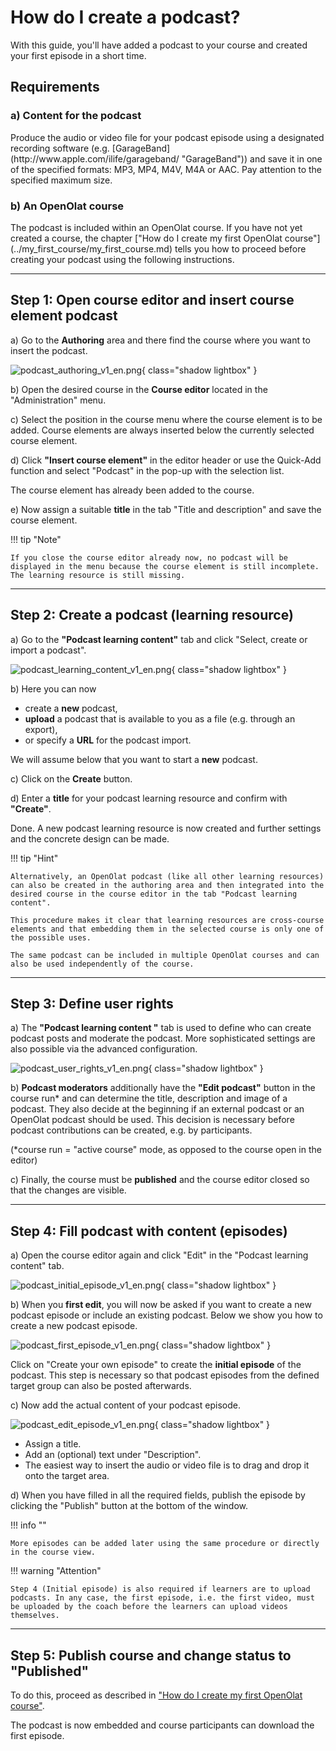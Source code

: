 # How do I create a podcast?

With this guide, you'll have added a podcast to your course and created your first episode in a short time.

##  Requirements

<h3> a) Content for the podcast</h3>
Produce the audio or video file for your podcast episode using a designated recording software (e.g. [GarageBand](http://www.apple.com/ilife/garageband/ "GarageBand")) and save it in one of the specified formats: MP3, MP4, M4V, M4A or AAC. Pay attention to the specified maximum size.

<h3> b) An OpenOlat course</h3>
The podcast is included within an OpenOlat course. If you have not yet created a course, the chapter ["How do I create my first OpenOlat course"](../my_first_course/my_first_course.md) tells you how to proceed before creating your podcast using the following instructions.

---

## Step 1: Open course editor and insert course element podcast 

a) Go to the **Authoring** area and there find the course where you want to insert the podcast.

![podcast_authoring_v1_en.png](assets/podcast_authoring_v1_en.png){ class="shadow lightbox" }  

b) Open the desired course in the **Course editor** located in the "Administration" menu.

c) Select the position in the course menu where the course element is to be added. Course elements are always inserted below the currently selected course element.

d) Click **"Insert course element"** in the editor header or use the Quick-Add function and select "Podcast" in the pop-up with the selection list.

The course element has already been added to the course.

e) Now assign a suitable **title** in the tab "Title and description" and save the course element.


!!! tip "Note"

    If you close the course editor already now, no podcast will be displayed in the menu because the course element is still incomplete. The learning resource is still missing.

---
   
## Step 2: Create a podcast (learning resource)

a) Go to the <b>"Podcast learning content"</b> tab and click "Select, create or import a podcast".

![podcast_learning_content_v1_en.png](assets/podcast_learning_content_v1_en.png){ class="shadow lightbox" }  
  
b) Here you can now 

* create a **new** podcast,
* **upload** a podcast that is available to you as a file (e.g. through an export), 
* or specify a **URL** for the podcast import.

We will assume below that you want to start a **new** podcast. 
  
c) Click on the **Create** button.

d) Enter a **title** for your podcast learning resource and confirm with <b>"Create"</b>.

Done. A new podcast learning resource is now created and further settings and the concrete design can be made.

!!! tip "Hint"

    Alternatively, an OpenOlat podcast (like all other learning resources) can also be created in the authoring area and then integrated into the desired course in the course editor in the tab "Podcast learning content". 
    
    This procedure makes it clear that learning resources are cross-course elements and that embedding them in the selected course is only one of the possible uses. 
    
    The same podcast can be included in multiple OpenOlat courses and can also be used independently of the course.

---

## Step 3: Define user rights 

a) The **"Podcast learning content "** tab is used to define who can create podcast posts and moderate the podcast. 
More sophisticated settings are also possible via the advanced configuration.

![podcast_user_rights_v1_en.png](assets/podcast_user_rights_v1_en.png){ class="shadow lightbox" }  

b) **Podcast moderators** additionally have the <b>"Edit podcast"</b> button in the course run* and can determine the title, description and image of a podcast. They also decide at the beginning if an external podcast or an OpenOlat podcast should be used. This decision is necessary before podcast contributions can be created, e.g. by participants.

(*course run = "active course" mode, as opposed to the course open in the editor)

c) Finally, the course must be **published** and the course editor closed so that the changes are visible.

---

## Step 4: Fill podcast with content (episodes)  

a) Open the course editor again and click "Edit" in the "Podcast learning content" tab.

![podcast_initial_episode_v1_en.png](assets/podcast_initial_episode_v1_en.png){ class="shadow lightbox" } 

b) When you **first edit**, you will now be asked if you want to create a new podcast episode or include an existing podcast. Below we show you how to create a new podcast episode.

![podcast_first_episode_v1_en.png](assets/podcast_first_episode_v1_en.png){ class="shadow lightbox" }

Click on "Create your own episode" to create the **initial episode** of the podcast. This step is necessary so that podcast episodes from the defined target group can also be posted afterwards.

c) Now add the actual content of your podcast episode.

![podcast_edit_episode_v1_en.png](assets/podcast_edit_episode_v1_en.png){ class="shadow lightbox" }

* Assign a title.
* Add an (optional) text under "Description".
* The easiest way to insert the audio or video file is to drag and drop it onto the target area.


d) When you have filled in all the required fields, publish the episode by clicking the "Publish" button at the bottom of the window.
 
  
!!! info ""

    More episodes can be added later using the same procedure or directly in the course view.

!!! warning "Attention"

    Step 4 (Initial episode) is also required if learners are to upload podcasts. In any case, the first episode, i.e. the first video, must be uploaded by the coach before the learners can upload videos themselves.

---

## Step 5: Publish course and change status to "Published" 
  
To do this, proceed as described in ["How do I create my first OpenOlat course"](../my_first_course/my_first_course.md).

The podcast is now embedded and course participants can download the first episode. 

